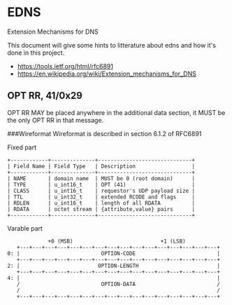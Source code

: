 EDNS
====
Extension Mechanisms for DNS

This document will give some hints to litterature about edns
and how it's done in this project.

* https://tools.ietf.org/html/rfc6891
* https://en.wikipedia.org/wiki/Extension_mechanisms_for_DNS



OPT RR, 41/0x29
---------------
OPT RR MAY be placed anywhere in the additional data section,
it MUST be the only OPT RR in that message.

###Wireformat
Wireformat is described in section 6.1.2 of RFC6891

Fixed part
```
+------------+--------------+------------------------------+
| Field Name | Field Type   | Description                  |
+------------+--------------+------------------------------+
| NAME       | domain name  | MUST be 0 (root domain)      |
| TYPE       | u_int16_t    | OPT (41)                     |
| CLASS      | u_int16_t    | requestor's UDP payload size |
| TTL        | u_int32_t    | extended RCODE and flags     |
| RDLEN      | u_int16_t    | length of all RDATA          |
| RDATA      | octet stream | {attribute,value} pairs      |
+------------+--------------+------------------------------+
```

Varable part
```
             +0 (MSB)                            +1 (LSB)
   +---+---+---+---+---+---+---+---+---+---+---+---+---+---+---+---+
0: |                          OPTION-CODE                          |
   +---+---+---+---+---+---+---+---+---+---+---+---+---+---+---+---+
2: |                         OPTION-LENGTH                         |
   +---+---+---+---+---+---+---+---+---+---+---+---+---+---+---+---+
4: |                                                               |
   /                          OPTION-DATA                          /
   /                                                               /
   +---+---+---+---+---+---+---+---+---+---+---+---+---+---+---+---+
```


